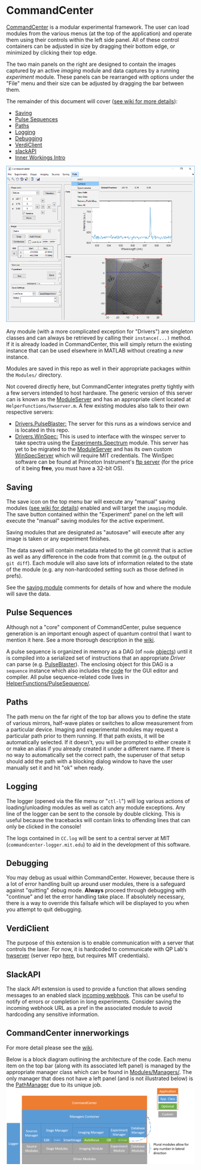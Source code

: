 # CommandCenter

[CommandCenter](https://github.com/mwalsh161/CommandCenter/wiki "CommandCenter Wiki") is a modular experimental framework.
The user can load modules from the various menus (at the top of the application) and operate them using their controls within the left side panel.
All of these control containers can be adjusted in size by dragging their bottom edge, or minimized by clicking their top edge.

The two main panels on the right are designed to contain the images captured by an active _imaging_ module and data captures by a running _experiment_ module.
These panels can be rearranged with options under the "File" menu and their size can be adjusted by dragging the bar between them.

The remainder of this document will cover ([see wiki for more details](https://github.com/mwalsh161/CommandCenter/wiki "CommandCenter Wiki")):
- [Saving](#saving)
- [Pulse Sequences](#pulse-sequences)
- [Paths](#paths)
- [Logging](#logging)
- [Debugging](#debugging)
- [VerdiClient](#verdiclient)
- [slackAPI](#slackapi)
- [Inner Workings Intro](#commandcenter-innerworkings)

![CC capture](static/CC_capture.png)

Any module (with a more complicated exception for "Drivers") are singleton classes and can always be retrieved by calling their `instance(...)` method.
If it is already loaded in CommandCenter, this will simply return the existing instance that can be used elsewhere in MATLAB without creating a _new_ instance.

Modules are saved in this repo as well in their appropriate packages within the `Modules/` directory.

Not covered directly here, but CommandCenter integrates pretty tightly with a few servers intended to host hardware.
The generic version of this server can is known as the [ModuleServer](https://github.com/mwalsh161/ModuleServer "ModulServer") and has an appropriate client located at `HelperFunctions/hwserver.m`.
A few existing modules also talk to their own respective servers:
- [Drivers.PulseBlaster:](https://github.com/mwalsh161/CommandCenter/tree/master/Modules/%2BDrivers/%2BPulseBlaster "Repo Location")
The server for this runs as a windows service and is located in this repo.
- [Drivers.WinSpec:](https://github.com/mwalsh161/CommandCenter/blob/master/Modules/%2BDrivers/WinSpec.m "Repo Location")
This is used to interface with the winspec server to take spectra using the [Experiments.Spectrum](https://github.com/mwalsh161/CommandCenter/blob/master/Modules/%2BExperiments/Spectrum.m "Repo Location") module.
This server has yet to be migrated to the [ModuleServer](https://github.com/mwalsh161/ModuleServer "ModulServer") and has its own custom [WinSpecServer](https://github.mit.edu/mpwalsh/WinSpecServer "WinSpecServer") which will require MIT credentials.
The WinSpec software can be found at Princeton Instrument's [ftp server](ftp://ftp.piacton.com/Public/Software/Official/WinX32/ "Download WinSpec") (for the price of it being **free**, you must have a 32-bit OS).

## Saving
The save icon on the top menu bar will execute any "manual" saving modules ([see wiki for details](https://github.com/mwalsh161/CommandCenter/wiki/Modules#imaging "CommandCenter Wiki")) enabled and will target the `imaging` module.
The save button contained within the "Experiment" panel on the left will execute the "manual" saving modules for the active experiment.

Saving modules that are designated as "autosave" will execute after any image is taken or any experiment finishes.

The data saved will contain metadata related to the git commit that is active as well as any difference in the code from that commit (e.g.
the output of `git diff`).
Each module will also save lots of information related to the state of the module (e.g. any non-hardcoded setting such as those defined in prefs).

See the [saving module](https://github.com/mwalsh161/CommandCenter/tree/master/Modules/%2BDatabases "Repo Location") comments for details of how and where the module will save the data.

## Pulse Sequences
Although not a "core" component of CommandCenter, pulse sequence generation is an important enough aspect of quantum control that I want to mention it here.
See a more thorough description in the [wiki](https://github.com/mwalsh161/CommandCenter/wiki/Pulse-Sequences "CommandCenter Wiki: Pulse Sequences").

A pulse sequence is organized in memory as a DAG (of `node` [objects](https://github.com/mwalsh161/CommandCenter/blob/master/HelperFunctions/PulseSequence/node.m "Repo Location")) until it is compiled into a serialized set of instructions that an appropriate _Driver_ can parse (e.g. [PulseBlaster](https://github.com/mwalsh161/CommandCenter/blob/master/Modules/%2BDrivers/%2BPulseBlaster/Remote.m "Repo Location")).
The enclosing object for this DAG is a `sequence` instance which also includes the [code](https://github.com/mwalsh161/CommandCenter/blob/master/HelperFunctions/PulseSequence/sequence.m "Repo Location") for the GUI editor and compiler.
All pulse sequence-related code lives in [HelperFunctions/PulseSequence/](https://github.com/mwalsh161/CommandCenter/tree/master/HelperFunctions/PulseSequence "Repo Location").

## Paths
The path menu on the far right of the top bar allows you to define the state of various mirrors, half-wave plates or switches to allow measurement from a particular device.
Imaging and experimental modules may request a particular path prior to them running.
If that path exists, it will be automatically selected.
If it doesn't, you will be prompted to either create it or make an alias if you already created it under a different name.
If there is no way to automatically set the correct path, the superuser of that setup should add the path with a blocking dialog window to have the user manually set it and hit "ok" when ready.

## Logging
The logger (opened via the file menu or "`ctl-l`") will log various actions of loading/unloading modules as well as catch any module exceptions.
 Any line of the logger can be sent to the console by double clicking.
This is useful because the tracebacks will contain links to offending lines that can only be clicked in the console!

The logs contained in `CC.log` will be sent to a central server at MIT (`commandcenter-logger.mit.edu`) to aid in the development of this software.

## Debugging
You may debug as usual within CommandCenter.
However, because there is a lot of error handling built up around user modules, there is a safeguard against "quitting" debug mode.
**Always** proceed through debugging with "continue" and let the error handling take place.
 If absolutely necessary, there is a way to override this failsafe which will be displayed to you when you attempt to quit debugging.

## VerdiClient
The purpose of this extension is to enable communication with a server that controls the laser.
For now, it is hardcoded to communicate with QP Lab's [hwserver](http://qplab-hwserver.mit.edu/) (server repo [here](https://github.mit.edu/mpwalsh/VerdiServer "Repo Location"), but requires MIT credentials).

## SlackAPI
The slack API extension is used to provide a function that allows sending messages to an enabled slack [incoming webhook](https://api.slack.com/incoming-webhooks "Slack API").
This can be useful to notify of errors or completion in long experiments.
Consider saving the incoming webhook URL as a pref in the associated module to avoid hardcoding any sensitive information.

## CommandCenter innerworkings
For more detail please see the [wiki](https://github.com/mwalsh161/CommandCenter/wiki "CommandCenter Wiki").

Below is a block diagram outlining the architecture of the code.
Each menu item on the top bar (along with its associated left panel) is managed by the appropriate manager class which can be found in [Modules/Managers/](https://github.com/mwalsh161/CommandCenter/tree/master/Modules/Managers).
The only manager that does not have a left panel (and is not illustrated below) is the [PathManager](https://github.com/mwalsh161/CommandCenter/wiki/Managers#path-manager) due to its unique job.
![CC frontend](static/CC_front.png)